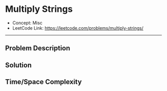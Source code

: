 # Multiply Strings

- Concept: Misc
- LeetCode Link: https://leetcode.com/problems/multiply-strings/

---

## Problem Description

## Solution

## Time/Space Complexity

